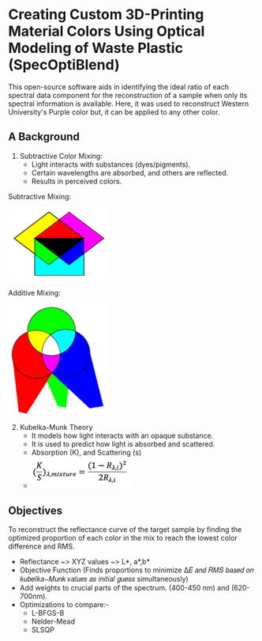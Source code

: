# Creating Custom 3D-Printing Material Colors Using Optical Modeling of Waste Plastic (SpecOptiBlend)


This open-source software aids in identifying the ideal ratio of each spectral data component for the reconstruction of a sample when only its spectral information is available.
Here, it was used to reconstruct Western University's Purple color but, it can be applied to any other color.


## A Background

1. Subtractive Color Mixing:
   - Light interacts with substances (dyes/pigments).
   - Certain wavelengths are absorbed, and others are reflected.
   - Results in perceived colors.
  
Subtractive Mixing:

<img src="images/subtractive-mixing.png" alt='subtractive' width='200'>


Additive Mixing:


<img src="images/additive-mixing.png" alt='subtractive' width='200'>


2. Kubelka-Munk Theory
   - It models how light interacts with an opaque substance.
   - It is used to predict how light is absorbed and scattered.
   - Absorption (K), and Scattering (s)
   - <img src="images/kubelka-munk.png" alt="kubelka-munk formula" width='200'>


## Objectives

To reconstruct the reflectance curve of the target sample by finding the optimized proportion of each color in the mix to reach the lowest color difference and RMS.

- Reflectance ~> XYZ values ~> L*, a*,b*
- Objective Function (Finds proportions to minimize ∆𝐸 𝑎𝑛𝑑 𝑅𝑀𝑆 𝑏𝑎𝑠𝑒𝑑 𝑜𝑛 𝑘𝑢𝑏𝑒𝑙𝑘𝑎−𝑀𝑢𝑛𝑘 𝑣𝑎𝑙𝑢𝑒𝑠  𝑎𝑠 𝑖𝑛𝑖𝑡𝑖𝑎𝑙 𝑔𝑢𝑒𝑠𝑠 simultaneously)
- Add weights to crucial parts of the spectrum. (400-450 nm) and (620-700nm).
- Optimizations to compare:-
   - L-BFGS-B
   - Nelder-Mead
   - SLSQP














